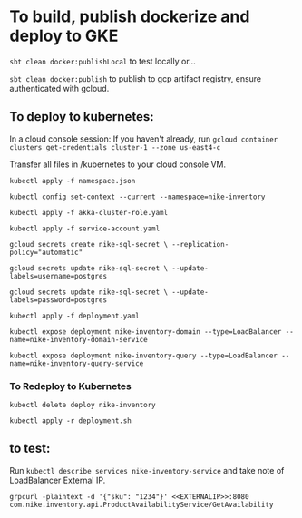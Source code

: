 # To build, publish dockerize and deploy to GKE

`sbt clean docker:publishLocal` to test locally or...

`sbt clean docker:publish` to publish to gcp artifact registry, ensure authenticated with gcloud.

## To deploy to kubernetes:

In a cloud console session:
If you haven't already, run `gcloud container clusters get-credentials cluster-1 --zone us-east4-c`

Transfer all files in /kubernetes to your cloud console VM.

`kubectl apply -f namespace.json`

`kubectl config set-context --current --namespace=nike-inventory`

`kubectl apply -f akka-cluster-role.yaml`

`kubectl apply -f service-account.yaml`

`gcloud secrets create nike-sql-secret \
--replication-policy="automatic"`

`gcloud secrets update nike-sql-secret \
--update-labels=username=postgres`

`gcloud secrets update nike-sql-secret \
--update-labels=password=postgres`

`kubectl apply -f deployment.yaml`

`kubectl expose deployment nike-inventory-domain --type=LoadBalancer --name=nike-inventory-domain-service`

`kubectl expose deployment nike-inventory-query --type=LoadBalancer --name=nike-inventory-query-service`

### To Redeploy to Kubernetes

`kubectl delete deploy nike-inventory`

`kubectl apply -r deployment.sh`

## to test:

Run `kubectl describe services nike-inventory-service` and take note of LoadBalancer External IP.

`grpcurl -plaintext -d '{"sku": "1234"}' <<EXTERNALIP>>:8080 com.nike.inventory.api.ProductAvailabilityService/GetAvailability`